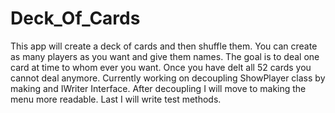 # Deck_Of_Cards
This app will create a deck of cards and then shuffle them.
You can create as many players as you want and give them names.
The goal is to deal one card at time to whom ever you want.
Once you have delt all 52 cards you cannot deal anymore.
Currently working on decoupling ShowPlayer class by making and IWriter Interface. 
After decoupling I will move to making the menu more readable.
Last I will write test methods.

